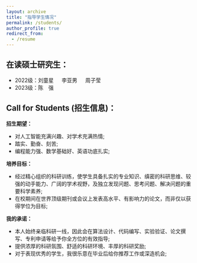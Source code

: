 ```yaml
---
layout: archive
title: "指导学生情况"
permalink: /students/
author_profile: true
redirect_from:
  - /resume
---
```


在读硕士研究生：
---
* 2022级：刘童星 &emsp; 李亚男 &emsp; 周子莹
* 2023级：陈&emsp;强

  
Call for Students (招生信息)：
---

**招生期望：**  
* 对人工智能充满兴趣、对学术充满热情;
* 踏实、勤奋、刻苦;
* 编程能力强、数学基础好、英语功底扎实;

**培养目标：**
* 经过精心组织的科研训练，使学生具备扎实的专业知识、缜密的科研思维、较强的动手能力、广阔的学术视野，及独立发现问题、思考问题、解决问题的重要科学素养; 
* 在校期间在世界顶级期刊或会议上发表高水平、有影响力的论文，而非仅以获得学位为目标;

**我的承诺：**
* 本人始终亲临科研一线，因此会在算法设计、代码编写、实验验证、论文撰写、专利申请等给予你全方位的有效指导;
* 提供浓厚的科研氛围、舒适的科研环境、丰厚的科研奖励;
* 对于表现优秀的学生，我很乐意在毕业后给你推荐工作或深造机会;

